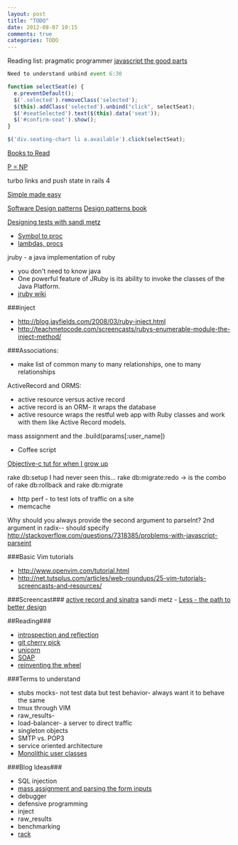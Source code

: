 ```yaml
---
layout: post
title: "TODO"
date: 2012-08-07 10:15
comments: true
categories: TODO
---
```


Reading list: pragmatic programmer
[javascript the good parts](http://www.amazon.com/JavaScript-Good-Parts-Douglas-Crockford/dp/0596517742)

```javascript Unbind
Need to understand unbind event 6:30

function selectSeat(e) {
  e.preventDefault();
  $('.selected').removeClass('selected');
  $(this).addClass('selected').unbind("click", selectSeat);
  $('#seatSelected').text($(this).data('seat'));
  $('#confirm-seat').show();
}

$('div.seating-chart li a.available').click(selectSeat);
```
[Books to Read](http://blog.iterate.no/2012/08/19/books-everybody-should-read/)

[P = NP](http://web.mit.edu/newsoffice/2009/explainer-pnp.html)

turbo links and push state in rails 4

[Simple made easy](http://www.infoq.com/presentations/Simple-Made-Easy)

[Software Design patterns](http://en.wikipedia.org/wiki/Design_pattern_(computer_science)#Domain-specific_patterns)
[Design patterns book](http://en.wikipedia.org/wiki/Design_Patterns_(book))

[Designing tests with sandi metz](http://vimeo.com/48106365)

- [Symbol to proc](http://www.youtube.com/watch?v=VBC-G6hahWA)
- [lambdas, procs](http://www.skorks.com/2010/05/ruby-procs-and-lambdas-and-the-difference-between-them/)
  
jruby - a java implementation of ruby
  
  - you don't need to know java
  - One powerful feature of JRuby is its ability to invoke the classes of the Java Platform.
  - [jruby wiki](https://github.com/jruby/jruby/wiki)

###inject
  - <http://blog.jayfields.com/2008/03/ruby-inject.html>
  - <http://teachmetocode.com/screencasts/rubys-enumerable-module-the-inject-method/>

###Associations:
  - make list of common many to many relationships, one to many relationships

ActiveRecord and ORMS:
  - active resource versus active record
  - active record is an ORM- it wraps the database
  - active resource wraps the restful web app with Ruby classes and work with them like Active Record models.

mass assignment and the .build(params[:user_name])

- Coffee script

[Objective-c tut for when I grow up](http://www.wibit.net/market/objective-c_programming)

rake db:setup
I had never seen this...
rake db:migrate:redo -> is the combo of rake db:rollback and rake db:migrate

- http perf - to test lots of traffic on a site
- memcache

Why should you always provide the second argument to parseInt?
2nd argument in radix-- should specify
<http://stackoverflow.com/questions/7318385/problems-with-javascript-parseint>

###Basic Vim tutorials
- <http://www.openvim.com/tutorial.html>
- <http://net.tutsplus.com/articles/web-roundups/25-vim-tutorials-screencasts-and-resources/>

###Screencast###
[active record and sinatra](http://screencasts.org/episodes/activerecord-with-sinatra)
sandi metz - [Less - the path to better design](http://vimeo.com/26330100)

##Reading###
  - [introspection and reflection](http://eimers.blogspot.com/2008/02/reflection-vs-introspection.html)
  - [git cherry pick](http://technosophos.com/content/git-cherry-picking-move-small-code-patches-across-branches)
  - [unicorn](https://github.com/blog/517-unicorn)
  - [SOAP](http://en.wikipedia.org/wiki/SOAP)
  - [reinventing the wheel](http://www.slideshare.net/jnunemaker/dont-repeat-yourself-repeat-others)

###Terms to understand
  - stubs mocks- not test data but test behavior- always want it to behave the same
  - tmux through VIM
  - raw_results- 
  - load-balancer- a server to direct traffic
  - singleton objects
  - SMTP vs. POP3
  - service oriented architecture
  - [Monolithic user classes](http://stackoverflow.com/questions/3179396/what-does-monolithic-mean)

###Blog Ideas###
  - SQL injection
  - [mass assignment and parsing the form inputs](http://guides.rubyonrails.org/form_helpers.html#understanding-parameter-naming-conventions)
  - debugger
  - defensive programming
  - inject
  - raw_results
  - benchmarking
  - [rack](http://chneukirchen.org/blog/archive/2007/02/introducing-rack.html)